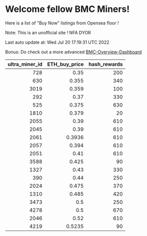 # Welcome fellow BMC Miners!
Here is a list of "Buy Now" listings from Opensea floor !

Note: This is an unofficial site ! NFA DYOR

Last auto update at: Wed Jul 20 17:19:31 UTC 2022

Bonus: Do check out a more advanced [BMC-Overview-Dashboard](https://dune.com/defifunk/BMC-Overview-Dashboard)


|   ultra_miner_id |   ETH_buy_price |   hash_rewards |
|-----------------:|----------------:|---------------:|
|              728 |          0.35   |            200 |
|              630 |          0.355  |            340 |
|             3019 |          0.359  |            100 |
|              292 |          0.37   |            330 |
|              525 |          0.375  |            630 |
|             1810 |          0.379  |             20 |
|             2055 |          0.39   |            610 |
|             2045 |          0.39   |            610 |
|             2061 |          0.3936 |            610 |
|             2057 |          0.394  |            610 |
|             2051 |          0.41   |            610 |
|             3588 |          0.425  |             90 |
|             1327 |          0.43   |            330 |
|              390 |          0.44   |            250 |
|             2024 |          0.475  |            370 |
|             1310 |          0.485  |            420 |
|             3473 |          0.5    |            250 |
|             4278 |          0.5    |            670 |
|             2046 |          0.52   |            610 |
|             4219 |          0.5235 |             90 |